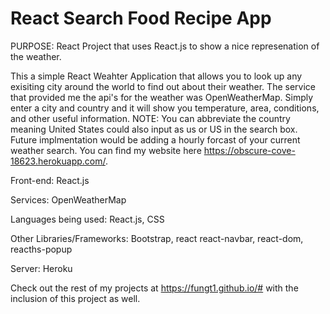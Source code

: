 # React Search Food Recipe App
PURPOSE: React Project that uses React.js to show a nice represenation of the weather.

This a simple React Weahter Application that allows you to look up any exisiting city around the world to find out about their weather. The service that provided me the api's for the weather was OpenWeatherMap. Simply enter a city and country and it will show you temperature, area, conditions, and other useful information. NOTE: You can abbreviate the country meaning United States could also input as us or US in the search box. Future implmentation would be adding a hourly forcast of your current weather search. You can find my website here https://obscure-cove-18623.herokuapp.com/.

Front-end: React.js

Services: OpenWeatherMap

Languages being used: React.js, CSS

Other Libraries/Frameworks: Bootstrap, react react-navbar, react-dom, reacths-popup

Server: Heroku

Check out the rest of my projects at https://fungt1.github.io/# with the inclusion of this project as well.
